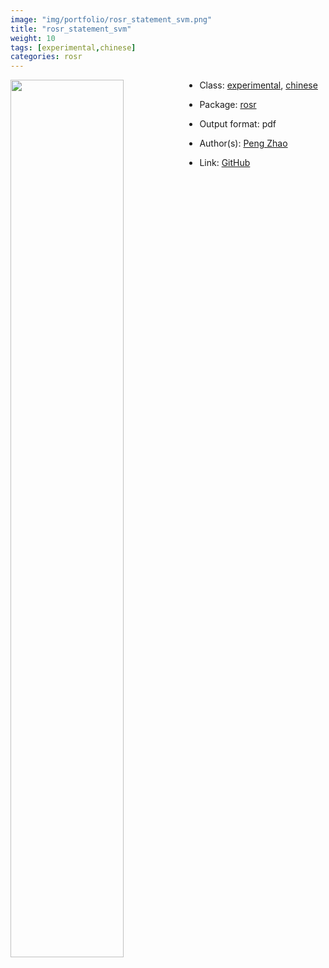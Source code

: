 ```yaml
---
image: "img/portfolio/rosr_statement_svm.png"
title: "rosr_statement_svm"
weight: 10
tags: [experimental,chinese]
categories: rosr
---
```




<!--more-->

<a href="../../img/portfolio/rosr_statement_svm.png"><img class = "jf-image-shadow" src="../../img/portfolio/rosr_statement_svm.png" style="display: block; margin: auto;" width="60%"  align="left"></a>

- Class: [experimental](../../tags/experimental), [chinese](../../tags/chinese)
- Package: [rosr](rosr)
- Output format: pdf

- Author(s): [Peng Zhao](https://pzhao.org)
- Link: [GitHub](https://github.com/pzhaonet/rosr)



